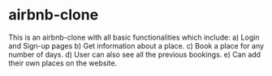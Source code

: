 # airbnb-clone

This is an airbnb-clone with all basic functionalities which include:
a) Login and Sign-up pages
b) Get information about a place.
c) Book a place for any number of days.
d) User can also see all the previous bookings.
e) Can add their own places on the website.
